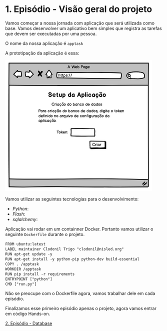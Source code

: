 # 1. Episódio - Visão geral do projeto

Vamos começar a nossa jornada com aplicação que será utilizada como base. Vamos desenvolver um aplicativo bem simples que registra as tarefas que devem ser executadas por uma pessoa.

O nome da nossa aplicação é `apptask`

A prototipação da aplicação é essa:


![tela_inicial](img/ep1-img1.png)


Vamos utilizar as seguintes tecnologias para o desenvolvimento:

- *Python*:
- *Flash*:
- *sqlalchemy*:

Aplicação vai rodar em um containner Docker. Portanto vamos utilizar o seguinte `Dockerfile` durante o projeto.

```
FROM ubuntu:latest
LABEL maintainer Clodonil Trigo "clodonil@nisled.org"
RUN apt-get update -y
RUN apt-get install -y python-pip python-dev build-essential
COPY . /apptask
WORKDIR /apptask
RUN pip install -r requirements
ENTRYPOINT ["python"]
CMD ["run.py"]
```
Não se preocupe com o Dockerfile agora, vamos trabalhar dele em cada episódio.

Finalizamos esse primeiro episódio apenas o projeto, agora vamos entrar em código Hands-on.

[2. Episódio - Database](ep2.md)

